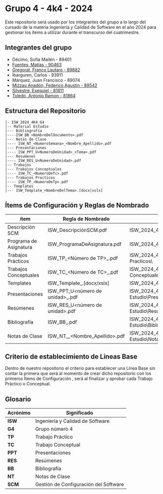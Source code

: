 
# Grupo 4 - 4k4 - 2024

Este repositorio será usado por los integrantes del grupo a lo largo del cursado de la materia Ingeniería y Calidad de Software en el año 2024 para gestionar los ítems a utilizar durante el transcurso del cuatrimestre.




## Integrantes del grupo

- Décimo, Sofía Mailén - 89401
- [Fuentes, Matías - 90463](https://github.com/fuentesMatias)
- [Gregorat, Franco Lautaro - 89882](https://github.com/lautarogregorat) 
- Ibarguren, Carlos - 93911
- Márquez, Juan Francisco - 89074
- [Mizzau Anadón, Federico Agustín - 89542 ](https://github.com/FedericoMizzau) 
- [Silvestre, Exequiel - 81811](https://github.com/Exesilvestre) 
- [Toledo, Antonio Ramon - 81864](https://github.com/toledoantonio)



## Estructura del Repositorio



```
|- ISW_2024_4K4_G4
|-- Material Estudio
|--- Bibliografía
|----ISW_BB_<NombreDelDocumento>.pdf
|--- Notas de Clase
|---- ISW_NT_<NumeroSemana>_<Nombre_Apellido>.pdf
|--- Presentaciones
|---- ISW_PPT_U<NumeroDeUnidad>_<Tema>.pdf
|--- Resumenes
|---- ISW_RES_U<NumeroDeUnidad>.pdf
|-- Trabajos
|--- Trabajos Conceptuales
|---- ISW_TC_<NumeroDeTc>.pdf
|--- Trabajos Practicos
|---- ISW_TP_<NumeroDeTp>.pdf
|-- Templates
|--- ISW_Template_<NombreDelTema>.[docx|xslx]

```



## Ítems de Configuración y Reglas de Nombrado

| ítem                | Regla de Nombrado                       | Ubicación |
| ------------------- | ---------------------------------------- | ------------- |
| Descripción SCM     | ISW_DescripciónSCM.pdf                  | ISW_2024_4K4_G4\    |
| Programa de Asignatura | ISW_ProgramaDeAsignatura.pdf          | ISW_2024_4K4_G4\Programa\    |
| Trabajos Prácticos | ISW_TP_<Número de TP>_<Titulo>.pdf                | ISW_2024_4K4_G4\Trabajos\Trabajos Practicos\    |
| Trabajos Conceptuales | ISW_TC_<Número de TC>_<Titulo>.pdf              | ISW_2024_4K4_G4\Trabajos\Trabajos Conceptuales\    |
| Templates           | ISW_Template_<Nombre del tema>.[docx/xslx] | ISW_2024_4K4_G4\Templates\    |
| Presentaciones      | ISW_PPT_U<número de unidad>_<Tema>.pdf | ISW_2024_4K4_G4\Material Estudio\Presentaciones\    |
| Resúmenes           | ISW_RES_U<número de unidad>.pdf         | ISW_2024_4K4_G4\Material Estudio\Resumenes\    |
| Bibliografía        | ISW_BB_<Nombre del documento>.pdf       | ISW_2024_4K4_G4\Material Estudio\Bibliografia\    |
| Notas de Clase      | ISW_NT_<Numero Semana>_<Nombre_Apellido>.pdf | ISW_2024_4K4_G4\Material Estudio\Notas de Clase\ |




## Criterio de establecimiento de Lineas Base

Dentro de nuestro repositorio el criterio para establecer una Línea Base sin contar la primera que será al momento de crear dicho repositorio con los primeros Ítems de Configuración , será al finalizar y aprobar cada Trabajo Práctico o Conceptual.



## Glosario

| Acrónimo                | Significado                       
| ------------------- | ---------------------------------------- |
| **ISW** | Ingeniería y Calidad de Software |
| **G4** | Grupo número 4 |
| **TP** | Trabajo Práctico |
| **TC** | Trabajo Conceptual | 
| **PPT** | Presentaciones | 
| **RES** | Resúmenes | 
| **BB** | Bibliografía | 
| **NT** | Notas de Clase | 
| **SCM** | Gestión de Configuración del Software | 
